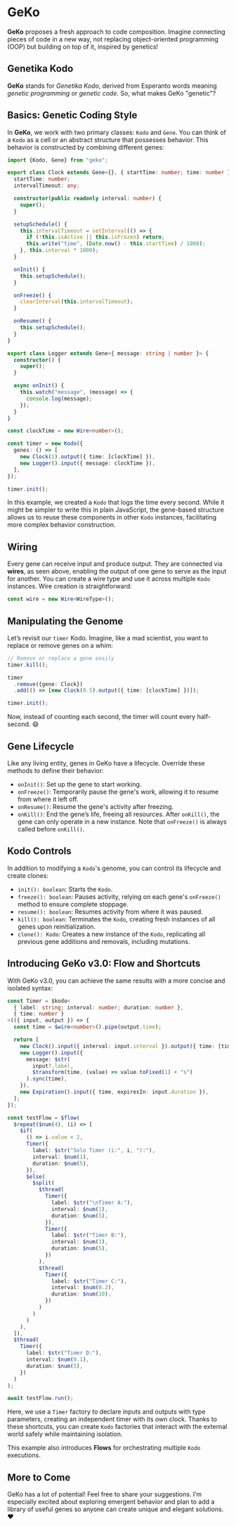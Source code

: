 # GeKo

**GeKo** proposes a fresh approach to code composition. Imagine connecting pieces of code in a new way, not replacing object-oriented programming (OOP) but building on top of it, inspired by genetics!

## Genetika Kodo

**GeKo** stands for *Genetika Kodo*, derived from Esperanto words meaning *genetic programming* or *genetic code*. So, what makes GeKo "genetic"?

## Basics: Genetic Coding Style

In **GeKo**, we work with two primary classes: `Kodo` and `Gene`. You can think of a `Kodo` as a cell or an abstract structure that possesses behavior. This behavior is constructed by combining different genes:

```typescript
import {Kodo, Gene} from "geko";

export class Clock extends Gene<{}, { startTime: number; time: number }> {
  startTime: number;
  intervalTimeout: any;

  constructor(public readonly interval: number) {
    super();
  }

  setupSchedule() {
    this.intervalTimeout = setInterval(() => {
      if (!this.isActive || this.isFrozen) return;
      this.write("time", (Date.now() - this.startTime) / 1000);
    }, this.interval * 1000);
  }

  onInit() {
    this.setupSchedule();
  }

  onFreeze() {
    clearInterval(this.intervalTimeout);
  }

  onResume() {
    this.setupSchedule();
  }
}

export class Logger extends Gene<{ message: string | number }> {
  constructor() {
    super();
  }

  async onInit() {
    this.watch("message", (message) => {
      console.log(message);
    });
  }
}

const clockTime = new Wire<number>();

const timer = new Kodo({
  genes: () => [
    new Clock(1).output({ time: [clockTime] }),
    new Logger().input({ message: clockTime }),
  ],
});

timer.init();
```

In this example, we created a `Kodo` that logs the time every second. While it might be simpler to write this in plain JavaScript, the gene-based structure allows us to reuse these components in other `Kodo` instances, facilitating more complex behavior construction.

## Wiring

Every gene can receive input and produce output. They are connected via **wires**, as seen above, enabling the output of one gene to serve as the input for another. You can create a wire type and use it across multiple `Kodo` instances. Wire creation is straightforward:

```typescript
const wire = new Wire<WireType>();
```

## Manipulating the Genome

Let’s revisit our `timer` Kodo. Imagine, like a mad scientist, you want to replace or remove genes on a whim:

```typescript
// Remove or replace a gene easily
timer.kill();

timer
  .remove({gene: Clock})
  .add(() => [new Clock(0.5).output({ time: [clockTime] })]);

timer.init();
```

Now, instead of counting each second, the timer will count every half-second. 😄

## Gene Lifecycle

Like any living entity, genes in GeKo have a lifecycle. Override these methods to define their behavior:

- `onInit()`: Set up the gene to start working.
- `onFreeze()`: Temporarily pause the gene's work, allowing it to resume from where it left off.
- `onResume()`: Resume the gene's activity after freezing.
- `onKill()`: End the gene’s life, freeing all resources. After `onKill()`, the gene can only operate in a new instance. Note that `onFreeze()` is always called before `onKill()`.

## Kodo Controls

In addition to modifying a `Kodo`'s genome, you can control its lifecycle and create clones:

- `init(): boolean`: Starts the `Kodo`.
- `freeze(): boolean`: Pauses activity, relying on each gene's `onFreeze()` method to ensure complete stoppage.
- `resume(): boolean`: Resumes activity from where it was paused.
- `kill(): boolean`: Terminates the `Kodo`, creating fresh instances of all genes upon reinitialization.
- `clone(): Kodo`: Creates a new instance of the `Kodo`, replicating all previous gene additions and removals, including mutations.

## Introducing GeKo v3.0: Flow and Shortcuts

With GeKo v3.0, you can achieve the same results with a more concise and isolated syntax:

```typescript
const Timer = $kodo<
  { label: string; interval: number; duration: number },
  { time: number }
>(({ input, output }) => {
  const time = $wire<number>().pipe(output.time);

  return [
    new Clock().input({ interval: input.interval }).output({ time: [time] }),
    new Logger().input({
      message: $str(
        input?.label,
        $transform(time, (value) => value.toFixed(1) + "s")
      ).sync(time),
    }),
    new Expiration().input({ time, expiresIn: input.duration }),
  ];
});

const testFlow = $flow(
  $repeat($num(4), (i) => [
    $if(
      () => i.value < 2,
      Timer({
        label: $str("Solo Timer (i:", i, "):"),
        interval: $num(1),
        duration: $num(5),
      }),
      $else(
        $split(
          $thread(
            Timer({
              label: $str("\nTimer A:"),
              interval: $num(1),
              duration: $num(5),
            }),
            Timer({
              label: $str("Timer B:"),
              interval: $num(1),
              duration: $num(5),
            })
          ),
          $thread(
            Timer({
              label: $str("Timer C:"),
              interval: $num(0.2),
              duration: $num(10),
            })
          )
        )
      )
    ),
  ]),
  $thread(
    Timer({
      label: $str("Timer D:"),
      interval: $num(0.1),
      duration: $num(5),
    })
  )
);

await testFlow.run();
```

Here, we use a `Timer` factory to declare inputs and outputs with type parameters, creating an independent timer with its own clock. Thanks to these shortcuts, you can create `Kodo` factories that interact with the external world safely while maintaining isolation. 

This example also introduces **Flows** for orchestrating multiple `Kodo` executions. 

## More to Come

GeKo has a lot of potential! Feel free to share your suggestions. I’m especially excited about exploring emergent behavior and plan to add a library of useful genes so anyone can create unique and elegant solutions. ❤️